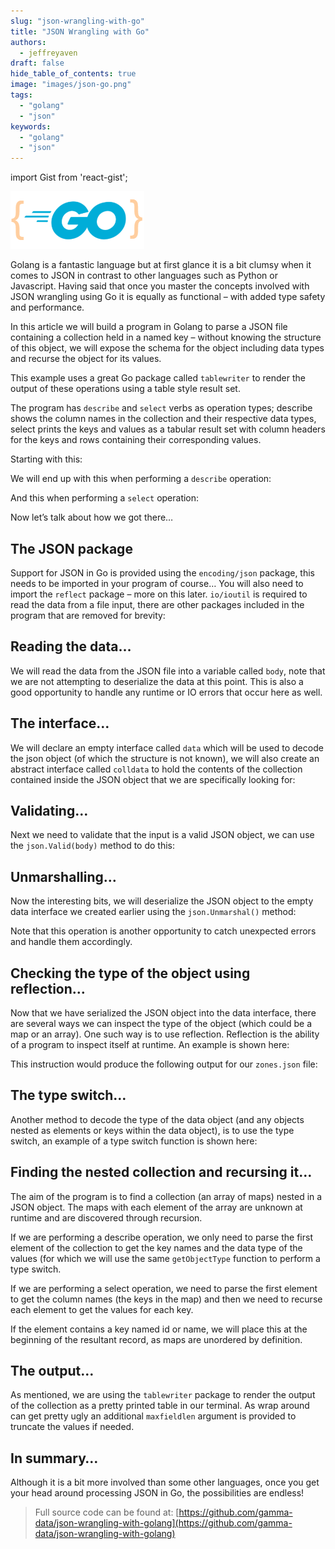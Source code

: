 ```yaml
---
slug: "json-wrangling-with-go"
title: "JSON Wrangling with Go"
authors:	
  - jeffreyaven
draft: false
hide_table_of_contents: true
image: "images/json-go.png"
tags: 
  - "golang"
  - "json"
keywords:	
  - "golang"
  - "json"
---
```


import Gist from 'react-gist';

![JSON Golang](images/json-go.png)

Golang is a fantastic language but at first glance it is a bit clumsy when it comes to JSON in contrast to other languages such as Python or Javascript. Having said that once you master the concepts involved with JSON wrangling using Go it is equally as functional – with added type safety and performance.

In this article we will build a program in Golang to parse a JSON file containing a collection held in a named key – without knowing the structure of this object, we will expose the schema for the object including data types and recurse the object for its values.

This example uses a great Go package called `tablewriter` to render the output of these operations using a table style result set.

The program has `describe` and `select` verbs as operation types; describe shows the column names in the collection and their respective data types, select prints the keys and values as a tabular result set with column headers for the keys and rows containing their corresponding values.

Starting with this:

<Gist id="cceeb5b667ccfe8a9e20437d3f1dde42" 
/>

We will end up with this when performing a `describe` operation:

<Gist id="fbd04c220a70d439df3a14d4a4f48a3e" 
/>

And this when performing a `select` operation:

<Gist id="0b795b13b160cfbcd6796243c0fbb238" 
/>

Now let’s talk about how we got there…

## The JSON package

Support for JSON in Go is provided using the `encoding/json` package, this needs to be imported in your program of course… You will also need to import the `reflect` package – more on this later. `io/ioutil` is required to read the data from a file input, there are other packages included in the program that are removed for brevity:

<Gist id="def7e02eac07ded8b80ff807cf023989" 
/>

## Reading the data…

We will read the data from the JSON file into a variable called `body`, note that we are not attempting to deserialize the data at this point. This is also a good opportunity to handle any runtime or IO errors that occur here as well.

<Gist id="74a2c2c839a30ed8cc66d83d3ddde3b4" 
/>

## The interface…

We will declare an empty interface called `data` which will be used to decode the json object (of which the structure is not known), we will also create an abstract interface called `colldata` to hold the contents of the collection contained inside the JSON object that we are specifically looking for:

<Gist id="32555f65af4be1fc2504f2d11e15aa19" 
/>

## Validating…

Next we need to validate that the input is a valid JSON object, we can use the `json.Valid(body)` method to do this:

<Gist id="c7afe41fcca4ba1e3ed009044cea76de" 
/>

## Unmarshalling…

Now the interesting bits, we will deserialize the JSON object to the empty data interface we created earlier using the `json.Unmarshal()` method:

<Gist id="2579ec79be915fb89e91ea0977bfbff6" 
/>

Note that this operation is another opportunity to catch unexpected errors and handle them accordingly.

## Checking the type of the object using reflection…

Now that we have serialized the JSON object into the data interface, there are several ways we can inspect the type of the object (which could be a map or an array). One such way is to use reflection. Reflection is the ability of a program to inspect itself at runtime. An example is shown here:

<Gist id="1ccd077de0fdee8973e25ac79719cbf5" 
/>

This instruction would produce the following output for our `zones.json` file:

<Gist id="04c1b3ae79e969e4be32ef7fa1c07736" 
/>

## The type switch…

Another method to decode the type of the data object (and any objects nested as elements or keys within the data object), is to use the type switch, an example of a type switch function is shown here:

<Gist id="2e7a3d62ec6f7c71a9c01bfa8d360e4e" 
/>

## Finding the nested collection and recursing it…

The aim of the program is to find a collection (an array of maps) nested in a JSON object. The maps with each element of the array are unknown at runtime and are discovered through recursion.

If we are performing a describe operation, we only need to parse the first element of the collection to get the key names and the data type of the values (for which we will use the same `getObjectType` function to perform a type switch.

If we are performing a select operation, we need to parse the first element to get the column names (the keys in the map) and then we need to recurse each element to get the values for each key.

If the element contains a key named id or name, we will place this at the beginning of the resultant record, as maps are unordered by definition.

## The output…

As mentioned, we are using the `tablewriter` package to render the output of the collection as a pretty printed table in our terminal. As wrap around can get pretty ugly an additional `maxfieldlen` argument is provided to truncate the values if needed.

## In summary…

Although it is a bit more involved than some other languages, once you get your head around processing JSON in Go, the possibilities are endless!

> Full source code can be found at: [https://github.com/gamma-data/json-wrangling-with-golang](https://github.com/gamma-data/json-wrangling-with-golang)
